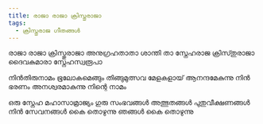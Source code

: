 ```yaml
---
title: രാജാ രാജാ ക്രിസ്തുരാജാ
tags:
  - ക്രിസ്തുരാജ ഗീതങ്ങൾ
---
```

രാജാ രാജാ ക്രിസ്തുരാജാ
അനുഗ്രഹതാതാ ശാന്തി താ
സ്നേഹരാജ ക്രിസ്‍തുരാജാ
ദൈവകുമാരാ സ്നേഹസ്വരൂപാ

നിൻതിരുനാമം ഭൂലോകമെങ്ങും
തിങ്ങുമുത്സവ മേളകളായ്
ആനന്ദമേകുന്നു നിൻ ഭരണം
അനശ്വരമാകുന്നു നിന്റെ നാമം

ഒരു സ്നേഹ മഹാസാമ്രാജ്യം
ഗുരു സംഭവങ്ങൾ അത്ഭുതങ്ങൾ
പുതുവീക്ഷണങ്ങൾ നിൻ സേവനങ്ങൾ
കൈ തൊഴുന്നു ഞങ്ങൾ കൈ തൊഴുന്നു
